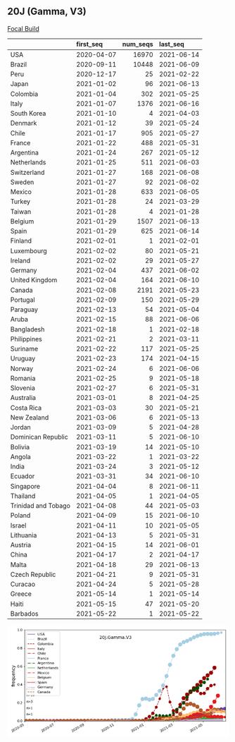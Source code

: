 

## 20J (Gamma, V3)
[Focal Build](https://nextstrain.org/groups/neherlab/ncov/20J.Gamma.V3)

|                     | first_seq   |   num_seqs | last_seq   |
|:--------------------|:------------|-----------:|:-----------|
| USA                 | 2020-04-07  |      16970 | 2021-06-14 |
| Brazil              | 2020-09-11  |      10448 | 2021-06-09 |
| Peru                | 2020-12-17  |         25 | 2021-02-22 |
| Japan               | 2021-01-02  |         96 | 2021-06-13 |
| Colombia            | 2021-01-04  |        302 | 2021-05-25 |
| Italy               | 2021-01-07  |       1376 | 2021-06-16 |
| South Korea         | 2021-01-10  |          4 | 2021-04-03 |
| Denmark             | 2021-01-12  |         39 | 2021-05-24 |
| Chile               | 2021-01-17  |        905 | 2021-05-27 |
| France              | 2021-01-22  |        488 | 2021-05-31 |
| Argentina           | 2021-01-24  |        267 | 2021-05-12 |
| Netherlands         | 2021-01-25  |        511 | 2021-06-03 |
| Switzerland         | 2021-01-27  |        168 | 2021-06-08 |
| Sweden              | 2021-01-27  |         92 | 2021-06-02 |
| Mexico              | 2021-01-28  |        633 | 2021-06-05 |
| Turkey              | 2021-01-28  |         24 | 2021-03-29 |
| Taiwan              | 2021-01-28  |          4 | 2021-01-28 |
| Belgium             | 2021-01-29  |       1507 | 2021-06-13 |
| Spain               | 2021-01-29  |        625 | 2021-06-14 |
| Finland             | 2021-02-01  |          1 | 2021-02-01 |
| Luxembourg          | 2021-02-02  |         80 | 2021-05-21 |
| Ireland             | 2021-02-02  |         29 | 2021-05-27 |
| Germany             | 2021-02-04  |        437 | 2021-06-02 |
| United Kingdom      | 2021-02-04  |        164 | 2021-06-10 |
| Canada              | 2021-02-08  |       2191 | 2021-05-23 |
| Portugal            | 2021-02-09  |        150 | 2021-05-29 |
| Paraguay            | 2021-02-13  |         54 | 2021-05-04 |
| Aruba               | 2021-02-15  |         88 | 2021-06-06 |
| Bangladesh          | 2021-02-18  |          1 | 2021-02-18 |
| Philippines         | 2021-02-21  |          2 | 2021-03-11 |
| Suriname            | 2021-02-22  |        117 | 2021-05-25 |
| Uruguay             | 2021-02-23  |        174 | 2021-04-15 |
| Norway              | 2021-02-24  |          6 | 2021-06-06 |
| Romania             | 2021-02-25  |          9 | 2021-05-18 |
| Slovenia            | 2021-02-27  |          6 | 2021-05-31 |
| Australia           | 2021-03-01  |          8 | 2021-04-25 |
| Costa Rica          | 2021-03-03  |         30 | 2021-05-21 |
| New Zealand         | 2021-03-06  |          6 | 2021-05-13 |
| Jordan              | 2021-03-09  |          5 | 2021-04-28 |
| Dominican Republic  | 2021-03-11  |          5 | 2021-06-10 |
| Bolivia             | 2021-03-19  |         14 | 2021-05-10 |
| Angola              | 2021-03-22  |          1 | 2021-03-22 |
| India               | 2021-03-24  |          3 | 2021-05-12 |
| Ecuador             | 2021-03-31  |         34 | 2021-06-10 |
| Singapore           | 2021-04-04  |          8 | 2021-06-11 |
| Thailand            | 2021-04-05  |          1 | 2021-04-05 |
| Trinidad and Tobago | 2021-04-08  |         44 | 2021-05-03 |
| Poland              | 2021-04-09  |         15 | 2021-06-10 |
| Israel              | 2021-04-11  |         10 | 2021-05-05 |
| Lithuania           | 2021-04-13  |          5 | 2021-05-31 |
| Austria             | 2021-04-15  |         14 | 2021-06-01 |
| China               | 2021-04-17  |          2 | 2021-04-17 |
| Malta               | 2021-04-18  |         29 | 2021-06-13 |
| Czech Republic      | 2021-04-21  |          9 | 2021-05-31 |
| Curacao             | 2021-04-24  |          5 | 2021-05-28 |
| Greece              | 2021-05-14  |          1 | 2021-05-14 |
| Haiti               | 2021-05-15  |         47 | 2021-05-20 |
| Barbados            | 2021-05-22  |          1 | 2021-05-22 |

![Overall trends 20J.Gamma.V3](/overall_trends_figures/overall_trends_20J.Gamma.V3.png)
